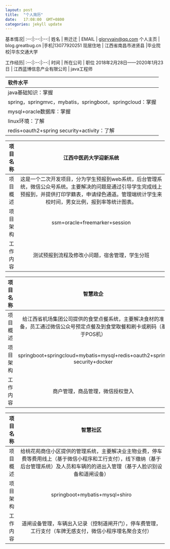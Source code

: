 ```yaml
---
layout: post
title:  "个人简历"
date:   17:08:00  GMT+0800
categories: jekyll update
---
```


基本情况|
:--:|:--:|:--:|
姓名 | 熊迁迁 | EMAIL | gloryvain@qq.com
个人主页 | blog.greatbug.cn |手机|13077920251
现居住地 | 江西省南昌市进贤县 |毕业院校|华东交通大学

工作经历|
:--:|:--:|:--:|
时间 | 所在公司 | 职位
 2018年2月28日——2020年1月23日 | 江西蓝博信息产业有限公司 | java工程师


|软件水平|
|:--|
|java基础知识：掌握|
|spring，springmvc，mybatis，springboot，springcloud：掌握|
|mysql+oracle数据库：掌握
|linux环境：了解
|redis+oauth2+spring security+activity：了解|

|项目名称|江西中医药大学迎新系统|
|:--:|:--:|
|项目概述|这是一个二次开发项目，分为学生预报到web系统，后台管理系统，微信公众号系统。主要解决的问题是通过引导学生完成线上预报到，并提供打印学籍表，申请绿色通道。管理端统计学生来校时间，男女比例，报到率等统计图表。|
|项目架构|ssm+oracle+freemarker+session|
|工作内容|测试预报到流程及修改小问题，宿舍管理，学生分班|

|项目名称|智慧政企|
|:--:|:--:|
|项目概述|给江西省机场集团公司提供的食堂点餐系统，主要解决食材的准备，员工通过微信公众号预定点餐及到食堂取餐和刷卡或刷码（基于POS机）|
|项目架构|springboot+springcloud+mybatis+mysql+redis+oauth2+spring security+docker|
|工作内容|商户管理，商品管理，微信授权登入|

|项目名称|智慧社区|
|:--:|:--:|
|项目概述|给桃花苑商住小区提供的管理系统，主要解决业主物业费，停车费等费用线上（基于微信小程序和工行支付），线下缴纳（基于后台管理系统）及人员和车辆的的进出入管理（基于人脸识别设备和道闸设备）|
|项目架构|springboot+mybatis+mysql+shiro|
|工作内容|道闸设备管理，车辆出入记录（控制道闸开门），停车费管理，工行支付（车牌无感支付，微信小程序埋名聚合支付）|

[jekyll-docs]: https://jekyllrb.com/docs/home
[jekyll-gh]:   https://github.com/jekyll/jekyll
[jekyll-talk]: https://talk.jekyllrb.com/
